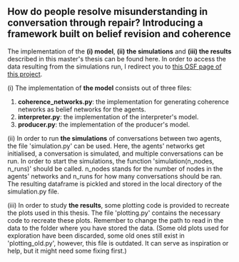 ## How do people resolve misunderstanding in conversation through repair? Introducing a framework built on belief revision and coherence

The implementation of the **(i) model**, **(ii) the simulations** and **(iii) the results** described in this master's thesis can be found here. In order to access the data resulting from the simulations run, I redirect you to [this OSF page of this project](https://osf.io/xah9u/?view_only=3a4737cb6be3461f853501ed11c0b704).

(i) The implementation of **the model** consists out of three files:
1. **coherence_networks.py**: the implementation for generating coherence networks as belief networks for the agents.
2. **interpreter.py**: the implementation of the interpreter's model.
3. **producer.py**: the implementation of the producer's model.

(ii) In order to run **the simulations** of conversations between two agents, the file 'simulation.py' can be used. Here, the agents' networks get initialised, a conversation is simulated, and multiple conversations can be run. In order to start the simulations, the function 'simulation(n_nodes, n_runs)' should be called. n_nodes stands for the number of nodes in the agents' networks and n_runs for how many conversations should be ran. The resulting dataframe is pickled and stored in the local directory of the simulation.py file.

(iii) In order to study **the results**, some plotting code is provided to recreate the plots used in this thesis. The file 'plotting.py' contains the necessary code to recreate these plots. Remember to change the path to read in the data to the folder where you have stored the data.
(Some old plots used for exploration have been discarded, some old ones still exist in 'plotting_old.py', however, this file is outdated. It can serve as inspiration or help, but it might need some fixing first.)
